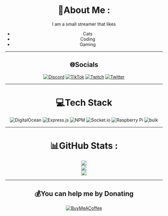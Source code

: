 <center>
 
# 💫About Me :

I am a small streamer that likes

- Cats
- Coding
- Gaming

---

## 🌐Socials

[![Discord](https://img.shields.io/badge/Discord-%237289DA.svg?logo=discord&logoColor=white)](htttps://discord.gg/74SDteERFH) [![TikTok](https://img.shields.io/badge/TikTok-%23000000.svg?logo=TikTok&logoColor=white)](https://tiktok.com/@afrenchcat) [![Twitch](https://img.shields.io/badge/Twitch-%239146FF.svg?logo=Twitch&logoColor=white)](https://twitch.tv/afrenchcat) [![Twitter](https://img.shields.io/badge/Twitter-%231DA1F2.svg?logo=Twitter&logoColor=white)](https://twitter.com/Fr3nch_C4t)

---

# 💻Tech Stack

![DigitalOcean](https://img.shields.io/badge/DigitalOcean-%230167ff.svg?style=flat&logo=digitalOcean&logoColor=white) ![Express.js](https://img.shields.io/badge/express.js-%23404d59.svg?style=flat&logo=express&logoColor=%2361DAFB) ![NPM](https://img.shields.io/badge/NPM-%23000000.svg?style=flat&logo=npm&logoColor=white) ![Socket.io](https://img.shields.io/badge/Socket.io-black?style=flat&logo=socket.io&badgeColor=010101) ![Raspberry Pi](https://img.shields.io/badge/-RaspberryPi-C51A4A?style=flat&logo=Raspberry-Pi)
![bulk](https://skillicons.dev/icons?i=bash,cloudflare,css,docker,html,js,linux,lua,md,nodejs,php,vue,workers&theme=dark)

---

# 📊GitHub Stats :

![](https://github-readme-stats.vercel.app/api?username=french-cat&theme=vue-dark&hide_border=true&include_all_commits=true&count_private=true)<br/>
![](https://github-readme-streak-stats.herokuapp.com/?user=french-cat&theme=vue-dark&hide_border=true)<br/>
![](https://github-readme-stats.vercel.app/api/top-langs/?username=french-cat&theme=vue-dark&hide_border=true&include_all_commits=true&count_private=true&layout=compact)

---

## 💰You can help me by Donating

[![BuyMeACoffee](https://img.shields.io/badge/Buy%20Me%20a%20Coffee-ffdd00?style=for-the-badge&logo=buy-me-a-coffee&logoColor=black)](https://buymeacoffee.com/afrenchcat)

  <!-- Proudly created with GPRM ( https://gprm.itsvg.in ) -->

  </center>
